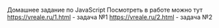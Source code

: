 Домашнее задание по JavaScript
Посмотреть в работе можно тут https://vreale.ru/1.html - задача №1
                              https://vreale.ru/2.html - задача №2
